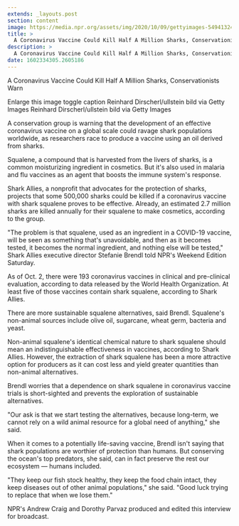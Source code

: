 ```yaml
--- 
extends: _layouts.post 
section: content 
image: https://media.npr.org/assets/img/2020/10/09/gettyimages-549413247_wide-2f2a5d409f05f0033ec0646431eb25e67d32d80c.jpg?s=1400 
title: > 
  A Coronavirus Vaccine Could Kill Half A Million Sharks, Conservationists Warn 
description: > 
  A Coronavirus Vaccine Could Kill Half A Million Sharks, Conservationists WarnEnlarge this image toggle caption Reinhard Dirscherl/ullstein bild via Getty Images Reinhard Dirscherl/ullstein bild via Getty ImagesA conservation group is warning that the development of an effective coronavirus vaccine on a global scale could ravage shark populations worldwide, as researchers race to produce a vaccine using an oil derived from sharks.Shark Allies, a nonprofit that advocates for the protection of sharks, projects that some 500,000 sharks could be killed if a coronavirus vaccine with shark squalene proves to be effective.Non-animal squalene's identical chemical nature to shark squalene should mean an indistinguishable effectiveness in vaccines, according to Shark Allies.Brendl worries that a dependence on shark squalene in coronavirus vaccine trials is short-sighted and prevents the exploration of sustainable alternatives.When it comes to a potentially life-saving vaccine, Brendl isn't saying that shark populations are worthier of protection than humans. 
date: 1602334305.2605186 
--- 
```

A Coronavirus Vaccine Could Kill Half A Million Sharks, Conservationists Warn

Enlarge this image toggle caption Reinhard Dirscherl/ullstein bild via Getty Images Reinhard Dirscherl/ullstein bild via Getty Images

A conservation group is warning that the development of an effective coronavirus vaccine on a global scale could ravage shark populations worldwide, as researchers race to produce a vaccine using an oil derived from sharks.

Squalene, a compound that is harvested from the livers of sharks, is a common moisturizing ingredient in cosmetics. But it's also used in malaria and flu vaccines as an agent that boosts the immune system's response.

Shark Allies, a nonprofit that advocates for the protection of sharks, projects that some 500,000 sharks could be killed if a coronavirus vaccine with shark squalene proves to be effective. Already, an estimated 2.7 million sharks are killed annually for their squalene to make cosmetics, according to the group.

"The problem is that squalene, used as an ingredient in a COVID-19 vaccine, will be seen as something that's unavoidable, and then as it becomes tested, it becomes the normal ingredient, and nothing else will be tested," Shark Allies executive director Stefanie Brendl told NPR's Weekend Edition Saturday.

As of Oct. 2, there were 193 coronavirus vaccines in clinical and pre-clinical evaluation, according to data released by the World Health Organization. At least five of those vaccines contain shark squalene, according to Shark Allies.

There are more sustainable squalene alternatives, said Brendl. Squalene's non-animal sources include olive oil, sugarcane, wheat germ, bacteria and yeast.

Non-animal squalene's identical chemical nature to shark squalene should mean an indistinguishable effectiveness in vaccines, according to Shark Allies. However, the extraction of shark squalene has been a more attractive option for producers as it can cost less and yield greater quantities than non-animal alternatives.

Brendl worries that a dependence on shark squalene in coronavirus vaccine trials is short-sighted and prevents the exploration of sustainable alternatives.

"Our ask is that we start testing the alternatives, because long-term, we cannot rely on a wild animal resource for a global need of anything," she said.

When it comes to a potentially life-saving vaccine, Brendl isn't saying that shark populations are worthier of protection than humans. But conserving the ocean's top predators, she said, can in fact preserve the rest our ecosystem — humans included.

"They keep our fish stock healthy, they keep the food chain intact, they keep diseases out of other animal populations," she said. "Good luck trying to replace that when we lose them."

NPR's Andrew Craig and Dorothy Parvaz produced and edited this interview for broadcast.